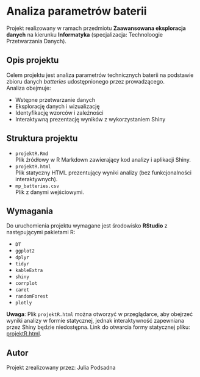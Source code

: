 # Analiza parametrów baterii  
Projekt realizowany w ramach przedmiotu **Zaawansowana eksploracja danych** na kierunku **Informatyka** (specjalizacja: Technoloogie Przetwarzania Danych).  

## Opis projektu  
Celem projektu jest analiza parametrów technicznych baterii na podstawie zbioru danych *batteries* udostępnionego przez prowadzącego.  
Analiza obejmuje:  
- Wstępne przetwarzanie danych  
- Eksplorację danych i wizualizację  
- Identyfikację wzorców i zależności  
- Interaktywną prezentację wyników z wykorzystaniem Shiny  

## Struktura projektu  
- `projektR.Rmd`  
  Plik źródłowy w R Markdown zawierający kod analizy i aplikacji Shiny.  
- `projektR.html`  
  Plik statyczny HTML prezentujący wyniki analizy (bez funkcjonalności interaktywnych).  
- `mp_batteries.csv`  
  Plik z danymi wejściowymi.  

## Wymagania  
Do uruchomienia projektu wymagane jest środowisko **RStudio** z następującymi pakietami R:  
- `DT`  
- `ggplot2`  
- `dplyr`  
- `tidyr`  
- `kableExtra`  
- `shiny`  
- `corrplot`  
- `caret`  
- `randomForest`  
- `plotly`  

**Uwaga**: Plik `projektR.html` można otworzyć w przeglądarce, aby obejrzeć wyniki analizy w formie statycznej, jednak interaktywność zapewniana przez Shiny będzie niedostępna.
Link do otwarcia formy statycznej pliku: [projektR.html](https://example.com).

## Autor
Projekt zrealizowany przez: Julia Podsadna

